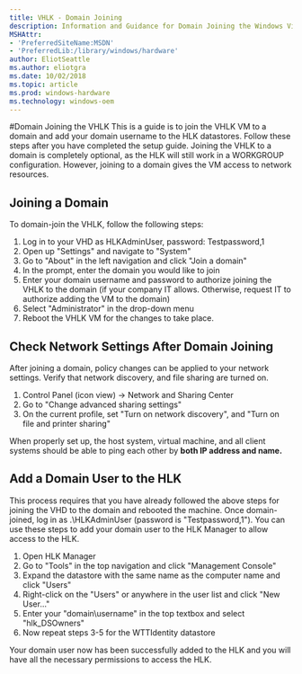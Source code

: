 ```yaml
---
title: VHLK - Domain Joining
description: Information and Guidance for Domain Joining the Windows Virtual Hardware Lab Kit (VHLK)
MSHAttr:
- 'PreferredSiteName:MSDN'
- 'PreferredLib:/library/windows/hardware'
author: EliotSeattle
ms.author: eliotgra
ms.date: 10/02/2018
ms.topic: article
ms.prod: windows-hardware
ms.technology: windows-oem
---
```


#Domain Joining the VHLK
This is a guide is to join the VHLK VM to a domain and add your domain username to the HLK datastores. Follow these steps after you have completed the setup guide. Joining the VHLK to a domain is completely optional, as the HLK will still work in a WORKGROUP configuration. However, joining to a domain gives the VM access to network resources.

## Joining a Domain
To domain-join the VHLK, follow the following steps:

1. Log in to your VHD as HLKAdminUser, password: Testpassword,1
2. Open up "Settings" and navigate to "System" 
3. Go to "About" in the left navigation and click "Join a domain" 
4. In the prompt, enter the domain you would like to join 
5. Enter your domain username and password to authorize joining the VHLK to the domain (if your company IT allows. Otherwise, request IT to authorize adding the VM to the domain)
6. Select "Administrator" in the drop-down menu 
7. Reboot the VHLK VM for the changes to take place.

## Check Network Settings After Domain Joining
After joining a domain, policy changes can be applied to your network settings. Verify that network discovery, and file sharing are turned on. 
1. Control Panel (icon view) -> Network and Sharing Center
2. Go to "Change advanced sharing settings"
3. On the current profile, set "Turn on network discovery", and "Turn on file and printer sharing"

When properly set up, the host system, virtual machine, and all client systems should be able to ping each other by **both IP address and name.**

## Add a Domain User to the HLK
This process requires that you have already followed the above steps for joining the VHD to the domain and rebooted the machine. Once domain-joined, log in as .\HLKAdminUser (password is "Testpassword,1"). You can use these steps to add your domain user to the HLK Manager to allow access to the HLK.

1. Open HLK Manager
2. Go to "Tools" in the top navigation and click "Management Console" 
3. Expand the datastore with the same name as the computer name and click "Users" 
4. Right-click on the "Users" or anywhere in the user list and click "New User..." 
5. Enter your "domain\username" in the top textbox and select "hlk_DSOwners" 
6. Now repeat steps 3-5 for the WTTIdentity datastore

Your domain user now has been successfully added to the HLK and you will have all the necessary permissions to access the HLK.